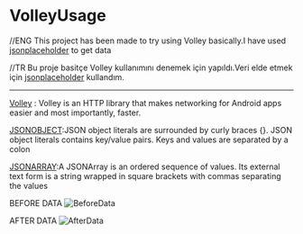 # VolleyUsage

//ENG
This project has been made to try using Volley basically.I have used  [jsonplaceholder][2] to get data

//TR
Bu proje basitçe Volley kullanımını denemek için yapıldı.Veri elde etmek için [jsonplaceholder][2] kullandım.

----------------------------------------------------------------------------------------------
[Volley][1] : Volley is an HTTP library that makes networking for Android apps easier and most importantly, faster.

[JSONOBJECT][3]:JSON object literals are surrounded by curly braces {}. JSON object literals contains key/value pairs. Keys and values are separated by a colon

[JSONARRAY][4]:A JSONArray is an ordered sequence of values. Its external text form is a string wrapped in square brackets with commas separating the values



BEFORE DATA
![BeforeData](https://user-images.githubusercontent.com/93324656/224111110-5148f079-7086-46f8-96f1-dd05ada7c2ac.png)

AFTER DATA
![AfterData](https://user-images.githubusercontent.com/93324656/224111103-79777b0f-b47d-4016-836c-280911d037a6.png)



[1]:https://google.github.io/volley/
[2]:https://jsonplaceholder.typicode.com/posts
[3]:https://developer.android.com/reference/org/json/JSONObject
[4]:https://developer.android.com/reference/org/json/JSONArray


